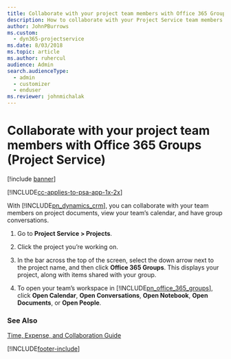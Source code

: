 ```yaml
---
title: Collaborate with your project team members with Office 365 Groups
description: How to collaborate with your Project Service team members through Office 365 Groups
author: JohnPBurrows
ms.custom: 
  - dyn365-projectservice
ms.date: 8/03/2018
ms.topic: article
ms.author: ruhercul
audience: Admin
search.audienceType: 
  - admin
  - customizer
  - enduser
ms.reviewer: johnmichalak
---
```

# Collaborate with your project team members with Office 365 Groups (Project Service)

[!include [banner](../includes/psa-now-project-operations.md)]

[!INCLUDE[cc-applies-to-psa-app-1x-2x](../includes/cc-applies-to-psa-app-1x-2x.md)]

With [!INCLUDE[pn_dynamics_crm](../includes/pn-dynamics-crm.md)], you can collaborate with your team members on project documents, view your team’s calendar, and have group conversations.  
  
1. Go to **Project Service > Projects**.  
  
2. Click the project you’re working on.  
  
3. In the bar across the top of the screen, select the down arrow next to the project name, and then click **Office 365 Groups**. This displays your project, along with items shared with your group.  
  
4. To open your team’s workspace in [!INCLUDE[pn_office_365_groups](../includes/pn-office-365-groups.md)], click **Open Calendar**, **Open Conversations**, **Open Notebook**, **Open Documents**, or **Open People**.  
  
### See Also  
 [Time, Expense, and Collaboration Guide](../psa/time-expense-collaboration-guide.md)


[!INCLUDE[footer-include](../includes/footer-banner.md)]
